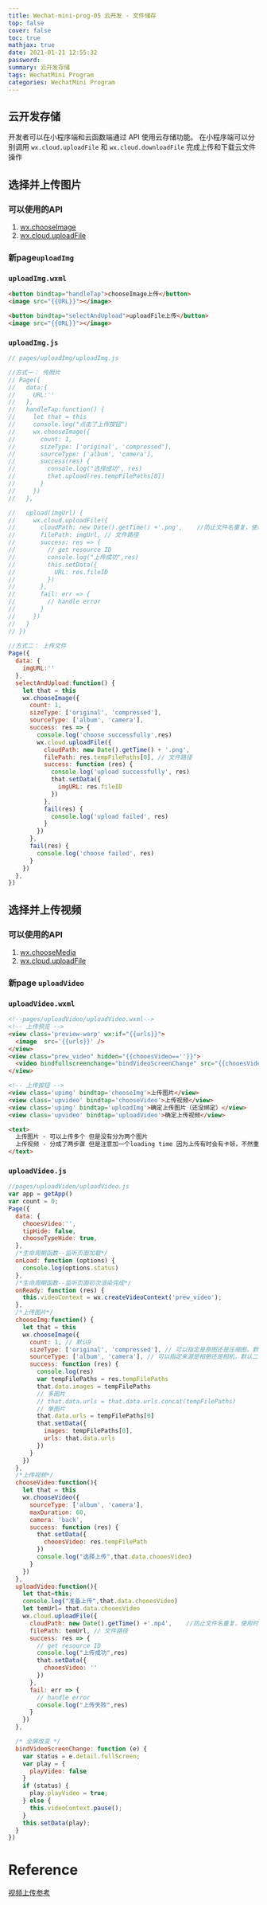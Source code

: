 ```yaml
---
title: Wechat-mini-prog-05 云开发 - 文件储存
top: false
cover: false
toc: true
mathjax: true
date: 2021-01-21 12:55:32
password:
summary: 云开发存储
tags: WechatMini Program
categories: WechatMini Program
---
```


## 云开发存储

开发者可以在小程序端和云函数端通过 API 使用云存储功能。
在小程序端可以分别调用 `wx.cloud.uploadFile` 和 `wx.cloud.downloadFile` 完成上传和下载云文件操作

## 选择并上传图片

### 可以使用的API

1. [wx.chooseImage](https://developers.weixin.qq.com/miniprogram/dev/api/media/image/wx.chooseImage.html)
2. [wx.cloud.uploadFile](https://developers.weixin.qq.com/miniprogram/dev/wxcloud/reference-sdk-api/storage/uploadFile/client.uploadFile.html)

###  新page`uploadImg`

### `uploadImg.wxml`

```html
<button bindtap="handleTap">chooseImage上传</button>
<image src="{{URL}}"></image>

<button bindtap="selectAndUpload">uploadFile上传</button>
<image src="{{URL}}"></image> 
```

### `uploadImg.js`
```js
// pages/uploadImg/uploadImg.js 

//方式一： 传照片
// Page({
//   data:{
//     URL:''
//   }, 
//   handleTap:function() {
//     let that = this
//     console.log("点击了上传按钮")
//     wx.chooseImage({
//       count: 1,
//       sizeType: ['original', 'compressed'],
//       sourceType: ['album', 'camera'],
//       success(res) {
//         console.log("选择成功", res)
//         that.upload(res.tempFilePaths[0])
//       }
//     }) 
//   },

//   upload(imgUrl) {
//     wx.cloud.uploadFile({
//       cloudPath: new Date().getTime() +'.png',    //防止文件名重复，使用时间戳
//       filePath: imgUrl, // 文件路径
//       success: res => {
//         // get resource ID
//         console.log("上传成功",res)
//         this.setData({
//           URL: res.fileID
//         })
//       },
//       fail: err => {
//         // handle error
//       }
//     })
//   }
// })
 
//方式二： 上传文件
Page({
  data: {
    imgURL:''
  },
  selectAndUpload:function() {
    let that = this
    wx.chooseImage({
      count: 1,
      sizeType: ['original', 'compressed'],
      sourceType: ['album', 'camera'],
      success: res => {
        console.log('choose successfully',res)
        wx.cloud.uploadFile({
          cloudPath: new Date().getTime() + '.png',
          filePath: res.tempFilePaths[0], // 文件路径
          success: function (res) {
            console.log('upload successfully', res)
            that.setData({
              imgURL: res.fileID
            })
          },
          fail(res) {
            console.log('upload failed', res)
          }
        })
      },
      fail(res) {
        console.log('choose failed', res)
      }
    })
  },
}) 
```

## 选择并上传视频

### 可以使用的API

1. [wx.chooseMedia](https://developers.weixin.qq.com/miniprogram/dev/api/media/video/wx.chooseMedia.html)
2. [wx.cloud.uploadFile](https://developers.weixin.qq.com/miniprogram/dev/wxcloud/reference-sdk-api/storage/uploadFile/client.uploadFile.html)

### 新page `uploadVideo`

### `uploadVideo.wxml`

```html
<!--pages/uploadVideo/uploadVideo.wxml-->
<!-- 上传预览 -->
<view class='preview-warp' wx:if="{{urls}}">
  <image  src='{{urls}}' />
</view>
<view class="prew_video" hidden="{{chooesVideo==''}}">
  <video bindfullscreenchange="bindVideoScreenChange" src="{{chooesVideo}}" ></video>
</view>

<!-- 上传按钮 -->
<view class='upimg' bindtap='chooseImg'>上传图片</view>
<view class='upvideo' bindtap='chooseVideo'>上传视频</view>
<view class='upimg' bindtap='uploadImg'>确定上传图片（还没绑定）</view>
<view class='upvideo' bindtap='uploadVideo'>确定上传视频</view>

<text>
  上传图片 - 可以上传多个 但是没有分为两个图片
  上传视频 - 分成了两步骤 但是注意加一个loading time 因为上传有时会有卡顿，不然重复点击，会上传多个
</text>
```

### `uploadVideo.js`

```js
//pages/uploadVideo/uploadVideo.js 
var app = getApp()
var count = 0;
Page({
  data: {
    chooesVideo:'', 
    tipHide: false,
    chooseTypeHide: true,
  }, 
  /*生命周期函数--监听页面加载*/
  onLoad: function (options) {
    console.log(options.status)
  },
  /*生命周期函数--监听页面初次渲染完成*/
  onReady: function (res) {
    this.videoContext = wx.createVideoContext('prew_video');
  },
  /*上传图片*/
  chooseImg:function() {
    let that = this
    wx.chooseImage({
      count: 1, // 默认9
      sizeType: ['original', 'compressed'], // 可以指定是原图还是压缩图，默认二者都有
      sourceType: ['album', 'camera'], // 可以指定来源是相册还是相机，默认二者都有
      success: function (res) {
        console.log(res)
        var tempFilePaths = res.tempFilePaths
        that.data.images = tempFilePaths
        // 多图片
        // that.data.urls = that.data.urls.concat(tempFilePaths)
        // 单图片
        that.data.urls = tempFilePaths[0]
        that.setData({
          images: tempFilePaths[0],
          urls: that.data.urls
        })
      }
    })
  },
  /*上传视频*/
  chooseVideo:function(){
    let that = this
    wx.chooseVideo({
      sourceType: ['album', 'camera'],
      maxDuration: 60,
      camera: 'back',
      success: function (res) {
        that.setData({
          chooesVideo: res.tempFilePath
        })
        console.log("选择上传",that.data.chooesVideo) 
      } 
    })
  },
  uploadVideo:function(){ 
    let that=this;
    console.log("准备上传",that.data.chooesVideo)
    let temUrl= that.data.chooesVideo
    wx.cloud.uploadFile({
      cloudPath: new Date().getTime() +'.mp4',    //防止文件名重复，使用时间戳
      filePath: temUrl, // 文件路径
      success: res => {
        // get resource ID
        console.log("上传成功",res) 
        that.setData({
          chooesVideo: ''
        })
      },
      fail: err => {
        // handle error
        console.log("上传失败",res)
      }
    })
  },

  /* 全屏改变 */
  bindVideoScreenChange: function (e) {
    var status = e.detail.fullScreen;
    var play = {
      playVideo: false
    }
    if (status) {
      play.playVideo = true;
    } else {
      this.videoContext.pause();
    }
    this.setData(play);
  } 
})
```

# Reference

[视频上传参考](https://www.cnblogs.com/zxf100/p/9924133.html)